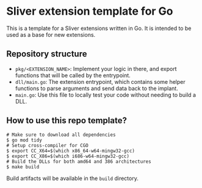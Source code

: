 # Sliver extension template for Go

This is a template for a Sliver extensions written in Go. It is intended to be used as a base for new extensions.

## Repository structure

- `pkg/<EXTENSION_NAME>`: Implement your logic in there, and export functions that will be called by the entrypoint.
- `dll/main.go`: The extension entrypoint, which contains some helper functions to parse arguments and send data back to the implant.
- `main.go`: Use this file to locally test your code without needing to build a DLL.

## How to use this repo template?

```shell
# Make sure to download all dependencies
$ go mod tidy
# Setup cross-compiler for CGO
$ export CC_X64=$(which x86_64-w64-mingw32-gcc)
$ export CC_X86=$(which i686-w64-mingw32-gcc)
# Build the DLLs for both amd64 and 386 architectures
$ make build
```

Build artifacts will be available in the `build` directory.